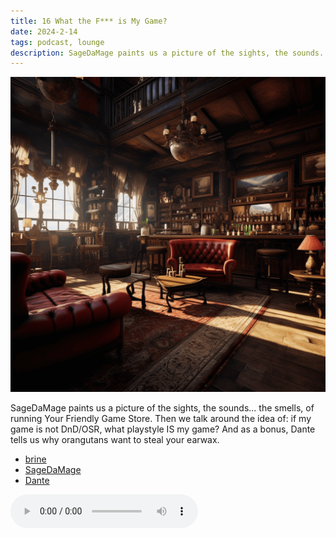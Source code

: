 ```yaml
---
title: 16 What the F*** is My Game?
date: 2024-2-14
tags: podcast, lounge
description: SageDaMage paints us a picture of the sights, the sounds... the smells, of running Your Friendly Game Store. Then we talk around the idea of: if my game is not DnD/OSR, what playstyle IS my game? And as a bonus, Dante tells us why orangutans want to steal your earwax.
---
```


![thumb](assets/images/lounge_square2.png)

SageDaMage paints us a picture of the sights, the sounds... the smells, of running Your Friendly Game Store. Then we talk around the idea of: if my game is not DnD/OSR, what playstyle IS my game? And as a bonus, Dante tells us why orangutans want to steal your earwax.

- [brine](https://brine.dev)
- [SageDaMage](https://sagedamage.itch.io/)
- [Dante](https://thedolentcity.substack.com)

<audio controls src="https://archive.org/download/play_worlds_podcast_16_what_the_f_is_my_game/play_worlds_podcast_16_what_the_f%2A%2A%2A_is_my_game.mp3"></audio>
